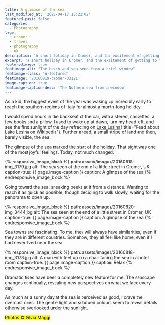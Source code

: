 ```yaml
---
title: A glimpse of the sea
last_modified_at: '2022-04-17 15:22:02'
featured-post: false
categories:
  - Photography
tags:
  - cromer
  - travel
  - photography
  - uk
description: 'A short holiday in Cromer, and the excitement of getting to the sea, reminded me of my childhood summer holidays.'
excerpt: 'A short holiday in Cromer, and the excitement of getting to the sea, reminded me of my childhood summer holidays.'
featuredimage: true
featimage-alt: "The beach and sea seen from a hotel window"
featimage-class: 'u-featured'
featimage: '20160819-cromer-33121'
image-caption: true
featimage-caption-desc: 'The Nothern sea from a window'
---
```

As a kid, the biggest event of the year was waking up incredibly early to reach the southern regions of Italy for almost a month-long holiday.

I would spend hours in the backseat of the car, with a stereo, cassettes, a few books and a pillow. I used to wake up at dawn, turn my head left, and see the first sunlight of the day refracting on [Lake Lesina](https://en.wikipedia.org/wiki/Lake_Lesina){:title="Read about Lake Lesina on Wikipedia"}. Further ahead, a small stripe of land and then, barely visible, the sea.

The glimpse of the sea marked the start of the holiday. That sight was one of the most joyful feelings. Today, not much changed.

{% responsive_image_block %}
  path: assets/images/20160818-img_3179.jpg
  alt: The sea seen at the end of a little street in Cromer, UK
  caption-true: {{ page.image-caption }}
  caption: A glimpse of the sea
{% endresponsive_image_block %}

Going toward the sea, sneaking peeks at it from a distance. Wanting to reach it as quick as possible, though deciding to walk slowly, waiting for the panorama to open up.

{% responsive_image_block %}
  path: assets/images/20160820-img_3444.jpg
  alt: The sea seen at the end of a little street in Cromer, UK
  caption-true: {{ page.image-caption }}
  caption: A glimpse of the sea
{% endresponsive_image_block %}

Sea towns are fascinating. To me, they will always have similarities, even if they are in different countries. Somehow, they all feel like home, even if I had never lived near the sea.

{% responsive_image_block %}
  path: assets/images/20160818-img_3173.jpg
  alt: A man with feet up on a chair facing the sea in a hotel room
  caption-true: {{ page.image-caption }}
  caption: Relax
{% endresponsive_image_block %}

Dramatic tides have been a completely new feature for me. The seascape changes continually, revealing new perspectives on what we face every day.

As much as a sunny day at the sea is perceived as good, I crave the overcast ones. The gentle light and subdued colours seem to reveal details otherwise overlooked under the sunlight.

<p class="detached"><mark class="smd-highlight small">Photos &copy; Silvia Maggi</mark></p>

